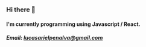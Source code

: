 ### Hi there 👋

#### I'm currently programming using Javascript / React.

##### Email: lucasarielpenalva@gmail.com
